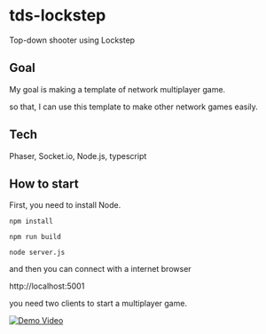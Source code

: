 # tds-lockstep
Top-down shooter using Lockstep

## Goal
My goal is making a template of network multiplayer game.

so that, I can use this template to make other network games easily.

## Tech
Phaser, Socket.io, Node.js, typescript

## How to start
First, you need to install Node.

```
npm install
```

```
npm run build
```

```
node server.js
```

and then you can connect with a internet browser


http://localhost:5001


you need two clients to start a multiplayer game.

[![Demo Video](https://img.youtube.com/vi/UbMyK4seMYE/0.jpg)](https://www.youtube.com/watch?v=UbMyK4seMYE)

